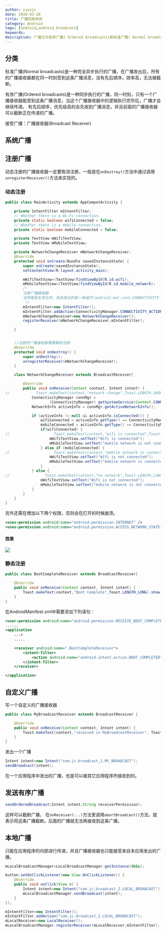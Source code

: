 ```yaml
---
author: ivyxjc
date: 2016-03-20
title: 广播机制初步
category: Android
tags: [android,android_broadcast]
keywords:
description: 广播分为有序广播( Ordered broadcasts)和标准广播( Normal broadcasts). 注册方式还分为动态注册和静态注册.
---
```


## 分类

标准广播(Normal broadcasts)是一种完全异步执行的广播，在广播发出后，所有的广播接收器都在同一时刻受到这条广播消息，没有先后顺序。效率高，无法被截断。

有序广播(Ordered broadcasts)是一种同步执行的广播，同一时刻，只有一个广播接收器能受到这条广播消息，当这个广播接收器中的逻辑执行完毕后，广播才会继续传递。
有先后顺序，优先级高的会先收到广播消息，并且前面的广播接收器可以截断正在传递的广播。

接受广播：广播接收器(Broadcast Receiver)

## 系统广播


## 注册广播

动态注册的广播接收器一定要取消注册，一般是在`onDestroy()`方法中通过调用`unregisterReceiver()`方法来实现的。

### 动态注册

```java
public class MainActivity extends AppCompatActivity {

    private IntentFilter mIntentFilter;
    // Whether there is a Wi-Fi connection.
    private static boolean wifiConnected = false;
    // Whether there is a mobile connection.
    private static boolean mobileConnected = false;

    private TextView mWifiTextView;
    private TextView mMobileTextView;

    private NetworkChangeReceiver mNetworkChangeReceiver;
    @Override
    protected void onCreate(Bundle savedInstanceState) {
        super.onCreate(savedInstanceState);
        setContentView(R.layout.activity_main);

        mWifiTextView=(TextView)findViewById(R.id.wifi);
        mMobileTextView=(TextView)findViewById(R.id.mobile_network);
        /*
        注册广播接收器
        当网络发生变化时，系统发出的是一条值为"android.net.conn.CONNECTIVITY_CHANGE"的广播消息
         */
        mIntentFilter=new IntentFilter();
        mIntentFilter.addAction(ConnectivityManager.CONNECTIVITY_ACTION);
        mNetworkChangeReceiver=new NetworkChangeReceiver();
        registerReceiver(mNetworkChangeReceiver,mIntentFilter);

    }


    //注册的广播接收都需要解除注册
    @Override
    protected void onDestroy() {
        super.onDestroy();
        unregisterReceiver(mNetworkChangeReceiver);
    }

    class NetworkChangeReceiver extends BroadcastReceiver{

        @Override
        public void onReceive(Context context, Intent intent) {
//            Toast.makeText(context,"network change",Toast.LENGTH_SHORT).show();
            ConnectivityManager connMgr =
                    (ConnectivityManager) getSystemService(Context.CONNECTIVITY_SERVICE);
            NetworkInfo activeInfo = connMgr.getActiveNetworkInfo();

            if (activeInfo != null && activeInfo.isConnected()) {
                wifiConnected = activeInfo.getType() == ConnectivityManager.TYPE_WIFI;
                mobileConnected = activeInfo.getType() == ConnectivityManager.TYPE_MOBILE;
                if(wifiConnected) {
//                    Toast.makeText(context,"wifi is connected",Toast.LENGTH_LONG).show();
                    mWifiTextView.setText("Wifi is connected");
                    mMobileTextView.setText("mobile network is not connected");
                } else if (mobileConnected) {
//                    Toast.makeText(context,"mobile network is connected",Toast.LENGTH_LONG).show();
                    mWifiTextView.setText("Wifi is not connected");
                    mMobileTextView.setText("mobile network is connected");
                }
            } else {
//                Toast.makeText(context,"no network",Toast.LENGTH_LONG).show();
                mWifiTextView.setText("Wifi is not connected");
                mMobileTextView.setText("mobile network is not connected");
            }
        }
    }
}
```

另外还需在增加以下两个权限，否则会在打开的时候崩溃。

```xml
<uses-permission android:name="android.permission.INTERNET" />
<uses-permission android:name="android.permission.ACCESS_NETWORK_STATE" />
```

#### 效果

![](http://oezmbgg4j.bkt.clouddn.com/broadcast_network_connectivity.gif)


### 静态注册

```java
public class BootCompleteReceiver extends BroadcastReceiver{

    @Override
    public void onReceive(Context context, Intent intent) {
        Toast.makeText(context,"Boot Complete",Toast.LENGTH_LONG).show();
    }
}
```

在AndroidManifest.xml中需要添加下列语句：

```xml
<user-permission android:name="android.permission.RECEIVE_BOOT_COMPLETED"/>
......
<application
	...>
	.....

    <receiver android:name=".BootCompleteReceiver">
        <intent-filter>
            <action android:name="android.intent.action.BOOT_COMPLETED"/>
        </intent-filter>
    </receiver>

</application>
```


## 自定义广播
写一个自定义的广播接收器

```java
public class MyBroadcastReceiver extends BroadcastReceiver {

    @Override
    public void onReceive(Context context, Intent intent) {
        Toast.makeText(context,"received in MyBroadcastReceiver", Toast.LENGTH_LONG).show();
    }
}
```
发出一个广播

```java
Intent intent=new Intent("com.jc.broadcast_1.MY_BROADCAST");
sendBroadcast(intent);
```

在一个应用程序中发出的广播，也是可以被其它应用程序所接收到的。

## 发送有序广播

```java
sendOrderedBroadcast(Intent intent,String receiverPermission);
```

这样可以截断广播，
在`onReceiver(...)`方法里调用`abortBroadcast()`方法，就表示将这条广播截断。后面的广播就无法再接收到这条广播。

## 本地广播

只能在应用程序的内部进行传递，并且广播接收器也只能接受来自本应用发出的广播。


```java
mLocalBroadcastManager=LocalBroadcastManager.getInstance(this);

button.setOnClickListener(new View.OnClickListener() {
    @Override
    public void onClick(View v) {
        Intent intent=new Intent("com.jc.broadcast_2.LOCAL_BROADCAST");
        mLocalBroadcastManager.sendBroadcast(intent);
    }
});

mIntentFilter=new IntentFilter();
mIntentFilter.addAction("com.jc.broadcast_2.LOCAL_BROADCAST");
mLocalReceiver=new LocalReceiver();
mLocalBroadcastManager.registerReceiver(mLocalReceiver,mIntentFilter);
```
